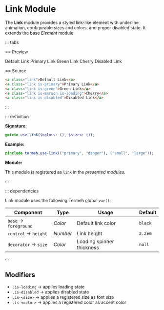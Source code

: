 # Link Module

The **Link** module provides a styled link-like element with underline animation, configurable sizes and colors, and proper disabled state. It extends the base _Element_ module.

::: tabs

== Preview

<!-- markdownlint-disable MD033 -->
<Preview height="3rem">
  <div class="demo">
    <div class="gaper is-auto">
      <a class="link">Default Link</a>
      <a class="link is-primary">Primary Link</a>
      <a class="link is-green">Green Link</a>
      <a class="link is-maroon is-loading">Cherry</a>
      <a class="link is-disabled">Disabled Link</a>
    </div>
  </div>
</Preview>
<!-- markdownlint-enable MD033 -->

== Source

```html
<a class="link">Default Link</a>
<a class="link is-primary">Primary Link</a>
<a class="link is-green">Green Link</a>
<a class="link is-maroon is-loading">Cherry</a>
<a class="link is-disabled">Disabled Link</a>
```

:::

::: definition

**Signature:**

```scss
@mixin use-link($colors: (), $sizes: ());
```

**Example:**

```scss
@include termeh.use-link(("primary", "danger"), ("small", "large"));
```

**Module:**

This module is registered as `link` in the _presented modules_.

:::

::: dependencies

Link module uses the following Termeh global `var()`:

| Component             | Type     | Usage                     | Default |
| --------------------- | -------- | ------------------------- | ------- |
| `base` → `foreground` | _Color_  | Default link color        | `black` |
| `control` → `height`  | _Number_ | Link height               | `2.2em` |
| `decorator` → `size`  | _Color_  | Loading spinner thickness | `null`  |

:::

## Modifiers

- `.is-loading` → applies loading state
- `.is-disabled` → applies disabled state
- `.is-<size>` → applies a registered size as font size
- `.is-<color>` → applies a registered color as accent color
